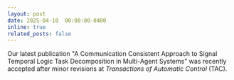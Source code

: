 ```yaml
---
layout: post
date: 2025-04-10  00:00:00-0400
inline: true
related_posts: false
---
```


Our latest publication "A Communication Consistent Approach to Signal Temporal Logic Task Decomposition in Multi-Agent Systems" was recently accepted after minor revisions at *Transactions of Automatic Control* (TAC). 

